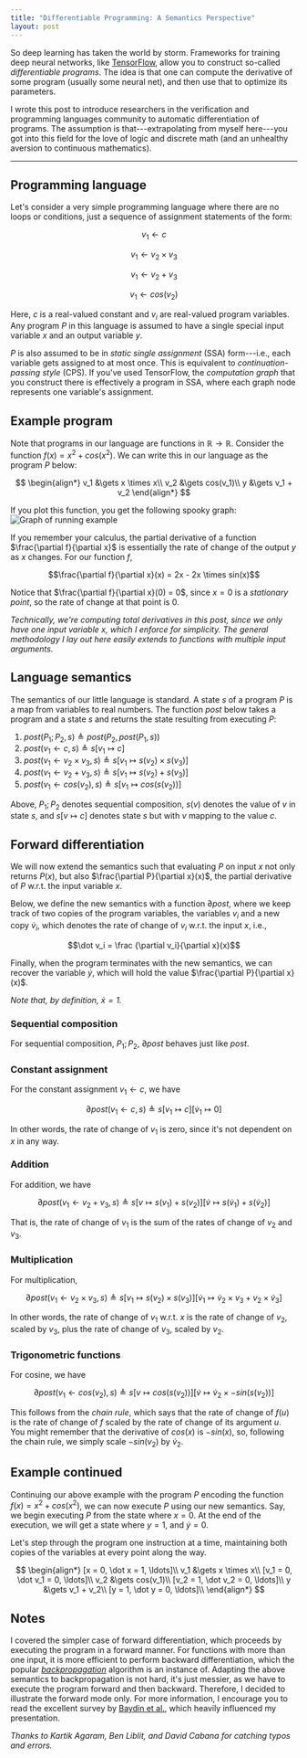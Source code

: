 ```yaml
---
title: "Differentiable Programming: A Semantics Perspective"
layout: post
---
```



So deep learning has taken the world by storm.
Frameworks for training deep neural networks, like [TensorFlow](https://www.tensorflow.org/), allow you to construct so-called *differentiable programs*.
The idea is that one can compute the derivative of some program (usually some neural net), and then use that to optimize its parameters.

I wrote this post to introduce researchers in the verification and programming languages community to automatic differentiation of programs.
The assumption is that---extrapolating from myself here---you got into this field for the love of logic and discrete math (and an unhealthy aversion to continuous mathematics).

---

## Programming language
Let's consider a very simple programming language where there are no loops or conditions, just a sequence of assignment statements of the form:

$$v_1 \gets c$$

$$v_1 \gets v_2 \times v_3$$

$$v_1 \gets v_2 + v_3$$

$$v_1 \gets cos(v_2)$$

Here, $c$ is a real-valued constant and $v_i$ are real-valued program variables.
Any program $P$ in this language is assumed to have a single special input variable $x$ and an output variable $y$.

$P$ is also assumed to be in *static single assignment* (SSA) form---i.e., each variable gets assigned to at most once.
This is equivalent to *continuation-passing style* (CPS). If you've used TensorFlow, the *computation graph* that you construct there is effectively a program in SSA, where each graph node represents one variable's assignment.

## Example program
Note that programs in our language are functions in $\mathbb{R} \to \mathbb{R}$.
Consider the function $f(x) = x^2 + cos(x^2)$.
We can write this in our language as the program $P$ below:

$$
\begin{align*}
v_1 &\gets x \times x\\
v_2 &\gets cos(v_1)\\
y &\gets v_1 + v_2
\end{align*}
$$

If you plot this function, you get the following spooky graph:
![Graph of running example]({{site.url}}/assets/graph.png)

If you remember your calculus, the partial derivative of a function $\frac{\partial f}{\partial x}$ is essentially the rate of change of the output $y$ as $x$ changes.
For our function $f$,

$$\frac{\partial f}{\partial x}(x) = 2x - 2x \times sin(x)$$

Notice that  $\frac{\partial f}{\partial x}(0) = 0$,
since  $x = 0$ is a *stationary point*, so the rate of change at that point is 0.

*Technically, we're computing total derivatives in this post, since we only have one input variable $x$, which I enforce for simplicity. The general methodology I lay out here easily extends to functions with multiple input arguments.*

## Language semantics
The semantics of our little language is standard.
A state $s$ of a program $P$ is a map from variables
to real numbers.
The function $\textit{post}$ below takes a program and a state $s$ and returns the state resulting from executing $P$:

1. $\textit{post}(P_1;P_2, s) \triangleq \textit{post}(P_2,\textit{post}(P_1,s))$
2. $\textit{post}(v_1 \gets c, s) \triangleq s[v_1 \mapsto c]$
3. $\textit{post}(v_1 \gets v_2 \times v_3, s) \triangleq s[v_1 \mapsto s(v_2) \times s(v_3)]$
3. $\textit{post}(v_1 \gets v_2 + v_3, s) \triangleq s[v_1 \mapsto s(v_2) + s(v_3)]$
4. $\textit{post}(v_1 \gets cos(v_2), s) \triangleq s[v_1 \mapsto cos(s(v_2))]$

Above, $P_1;P_2$ denotes sequential composition,
$s(v)$ denotes the value of $v$ in state $s$, and $s[v \mapsto c]$ denotes state $s$ but with $v$ mapping to the value $c$.





## Forward differentiation


We will now extend the semantics such that evaluating $P$ on input $x$ not only returns $P(x)$, but also $\frac{\partial P}{\partial x}(x)$, the partial derivative of $P$ w.r.t. the input variable $x$.


Below, we define the new semantics with a function $\partial\textit{post}$, where we keep track of two copies of the program variables, the variables $v_i$ and a new copy $\dot v_i$, which denotes the rate of change of $v_i$ w.r.t. the input $x$, i.e.,

$$\dot v_i = \frac {\partial v_i}{\partial x}(x)$$

Finally, when the program terminates with the new semantics, we can recover the variable $\dot y$, which will hold the value $\frac{\partial P}{\partial x}(x)$.

*Note that, by definition, $\dot x = 1$.*

### Sequential composition
For sequential composition, $P_1;P_2$, $\partial\textit{post}$ behaves just like $\textit{post}$.

### Constant assignment 
For the constant assignment $v_1 \gets c$,
we have

$$\partial\textit{post}(v_1 \gets c, s) \triangleq s[v_1 \mapsto c][ \dot v_1 \mapsto 0]$$

In other words, the rate of change of $v_1$ is zero, since it's not dependent on $x$ in any way.

### Addition
For addition, we have

$$\partial\textit{post}(v_1 \gets v_2 + v_3, s) \triangleq s[v \mapsto s(v_1) + s(v_2)][ \dot v \mapsto s(\dot v_1) + s(\dot v_2)]$$

That is, the rate of change of $v_1$ is the sum of the rates of change of $v_2$ and $v_3$.

### Multiplication
 For multiplication,

$$\partial\textit{post}(v_1 \gets v_2 \times v_3, s) \triangleq s[v_1 \mapsto s(v_2) \times s(v_3)][\dot v_1 \mapsto \dot v_2 \times v_3 + v_2 \times \dot v_3]$$

In other words, the rate of change of $v_1$ w.r.t. $x$ is the rate of change of $v_2$, scaled by $v_3$, plus the rate of change of $v_3$, scaled by $v_2$.



### Trigonometric functions
 For cosine, we have

$$\partial\textit{post}(v_1 \gets cos(v_2), s) \triangleq s[v \mapsto cos(s(v_2))] [\dot v \mapsto \dot v_2 \times - sin(s(v_2))]$$

This follows from the *chain rule*, which says that the rate of change of $f(u)$ is the rate of change of $f$ scaled by the rate of change of its argument $u$.
You might remember that the derivative of $cos(x)$ is $-sin(x)$, so, following the chain rule, we simply scale $-sin(v_2)$ by $\dot v_2$.

## Example continued

Continuing our above example with the program $P$ encoding the function $f(x) = x^2 + cos(x^2)$,
we can now execute $P$ using our new semantics.
Say, we begin executing $P$ from the state where $x = 0$.
At the end of the execution, we will get a state
where $y = 1$, and $\dot y = 0$.

Let's step through the program one instruction at a time, maintaining both copies of the variables at every point along the way.

$$
\begin{align*}
[x = 0, \dot x = 1, \ldots]\\
v_1 &\gets x \times x\\
[v_1 = 0, \dot v_1 = 0, \ldots]\\
v_2 &\gets cos(v_1)\\
[v_2 = 1, \dot v_2 = 0, \ldots]\\
y &\gets v_1 + v_2\\
[y = 1, \dot y = 0, \ldots]\\
\end{align*}
$$



## Notes

I covered the simpler case of forward differentiation, which proceeds by executing the program in a forward manner. For functions with more than one input, it is more efficient to perform backward differentiation, which the popular *[backpropagation](https://en.wikipedia.org/wiki/Backpropagation)* algorithm is an instance of. Adapting the above semantics to backpropagation is not hard, it's just messier, as we have to execute the program forward and then backward. Therefore, I decided to illustrate the forward mode only. For more information, I encourage you to read the excellent survey by [Baydin et al.](https://arxiv.org/abs/1502.05767), which heavily influenced my presentation.

*Thanks to Kartik Agaram, Ben Liblit, and David Cabana for catching typos and errors.*
